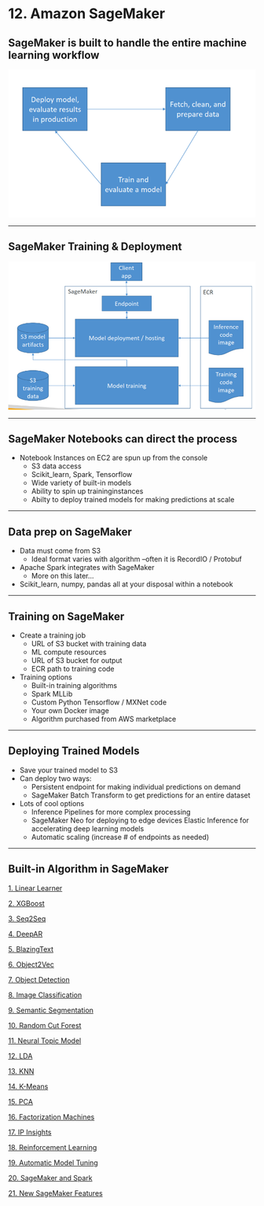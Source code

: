 # 12. Amazon SageMaker

## SageMaker is built to handle the entire machine learning workflow

![12%20Amazon%20SageMaker%2034464f6e1b6c4ca69ceb01940be16782/Untitled.png](12%20Amazon%20SageMaker%2034464f6e1b6c4ca69ceb01940be16782/Untitled.png)

---

## SageMaker Training & Deployment

![12%20Amazon%20SageMaker%2034464f6e1b6c4ca69ceb01940be16782/Untitled%201.png](12%20Amazon%20SageMaker%2034464f6e1b6c4ca69ceb01940be16782/Untitled%201.png)

---

## SageMaker Notebooks can direct the process

- Notebook Instances on EC2 are spun up from the console
    - S3 data access
    - Scikit_learn, Spark, Tensorflow
    - Wide variety of built-in models
    - Ability to spin up traininginstances
    - Abilty to deploy trained models for making predictions at scale

---

## Data prep on SageMaker

- Data must come from S3
    - Ideal format varies with algorithm –often it is RecordIO / Protobuf
- Apache Spark integrates with SageMaker
    - More on this later…
- Scikit_learn, numpy, pandas all at your disposal within a notebook

---

## Training on SageMaker

- Create a training job
    - URL of S3 bucket with training data
    - ML compute resources
    - URL of S3 bucket for output
    - ECR path to training code
- Training options
    - Built-in training algorithms
    - Spark MLLib
    - Custom Python Tensorflow / MXNet code
    - Your own Docker image
    - Algorithm purchased from AWS marketplace

---

## Deploying Trained Models

- Save your trained model to S3
- Can deploy two ways:
    - Persistent endpoint for making individual predictions on demand
    - SageMaker Batch Transform to get predictions for an entire dataset
- Lots of cool options
    - Inference Pipelines for more complex processing
    - SageMaker Neo for deploying to edge devices Elastic Inference for accelerating deep learning models
    - Automatic scaling (increase # of endpoints as needed)

---

## Built-in Algorithm in SageMaker

[1. Linear Learner](12%20Amazon%20SageMaker%2034464f6e1b6c4ca69ceb01940be16782/1%20Linear%20Learner%201fe5ca6e96d744a2b675c75fae503baa.md)

[2. XGBoost](12%20Amazon%20SageMaker%2034464f6e1b6c4ca69ceb01940be16782/2%20XGBoost%2064aad5a9039145c0bdb02ab7eeb1f788.md)

[3. Seq2Seq](12%20Amazon%20SageMaker%2034464f6e1b6c4ca69ceb01940be16782/3%20Seq2Seq%2031c21781d06d416d8bbe6c25e59b1e7f.md)

[4. DeepAR](12%20Amazon%20SageMaker%2034464f6e1b6c4ca69ceb01940be16782/4%20DeepAR%201564bd7f919b4741887a0d20f587c626.md)

[5. BlazingText](12%20Amazon%20SageMaker%2034464f6e1b6c4ca69ceb01940be16782/5%20BlazingText%205f27766e3a8049128549db7196ea2f76.md)

[6. Object2Vec](12%20Amazon%20SageMaker%2034464f6e1b6c4ca69ceb01940be16782/6%20Object2Vec%20d8081218ad9743b88c2537ae3e4873b2.md)

[7. Object Detection](12%20Amazon%20SageMaker%2034464f6e1b6c4ca69ceb01940be16782/7%20Object%20Detection%20d5ad4fc073814eb8bf9f6dfd05785026.md)

[8. Image Classification](12%20Amazon%20SageMaker%2034464f6e1b6c4ca69ceb01940be16782/8%20Image%20Classification%20483c9a86e48a42a39a5a497b459c2629.md)

[9. Semantic Segmentation](12%20Amazon%20SageMaker%2034464f6e1b6c4ca69ceb01940be16782/9%20Semantic%20Segmentation%2084e5f2b674fc458db883b8c41df412ea.md)

[10. Random Cut Forest](12%20Amazon%20SageMaker%2034464f6e1b6c4ca69ceb01940be16782/10%20Random%20Cut%20Forest%20f7204153a8b24a659f47a7f6bd171d4c.md)

[11. Neural Topic Model](12%20Amazon%20SageMaker%2034464f6e1b6c4ca69ceb01940be16782/11%20Neural%20Topic%20Model%208b40a1d1d3344a1682b36bc82d77e402.md)

[12. LDA](12%20Amazon%20SageMaker%2034464f6e1b6c4ca69ceb01940be16782/12%20LDA%202430c44ad1434fb4b43d46e02597d59c.md)

[13. KNN](12%20Amazon%20SageMaker%2034464f6e1b6c4ca69ceb01940be16782/13%20KNN%20cc7f7e6f0a0647c082fa8edd5d133528.md)

[14. K-Means](12%20Amazon%20SageMaker%2034464f6e1b6c4ca69ceb01940be16782/14%20K-Means%20a51a9145a0304c3d93bcab5b25813a40.md)

[15. PCA](12%20Amazon%20SageMaker%2034464f6e1b6c4ca69ceb01940be16782/15%20PCA%20eb87a47baf9847738daed7cd509d7ce0.md)

[16. Factorization Machines](12%20Amazon%20SageMaker%2034464f6e1b6c4ca69ceb01940be16782/16%20Factorization%20Machines%20d16aa3fabe57443eafaa95aa4c1cff1c.md)

[17. IP Insights](12%20Amazon%20SageMaker%2034464f6e1b6c4ca69ceb01940be16782/17%20IP%20Insights%20c68fb68740c14683898ef6c477d333e8.md)

[18. Reinforcement Learning](12%20Amazon%20SageMaker%2034464f6e1b6c4ca69ceb01940be16782/18%20Reinforcement%20Learning%20813defb2c316460689e92ff81c14ac42.md)

[19. Automatic Model Tuning](12%20Amazon%20SageMaker%2034464f6e1b6c4ca69ceb01940be16782/19%20Automatic%20Model%20Tuning%206c8cad96c2bb4eaea22f6a57fda6e40f.md)

[20. SageMaker and Spark](12%20Amazon%20SageMaker%2034464f6e1b6c4ca69ceb01940be16782/20%20SageMaker%20and%20Spark%206c2f448b83c34ec88fcaf37d1aa064e0.md)

[21. New SageMaker Features](12%20Amazon%20SageMaker%2034464f6e1b6c4ca69ceb01940be16782/21%20New%20SageMaker%20Features%20e46324ca93b648a688cfa5c4304f6d78.md)